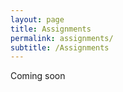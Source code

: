 ```yaml
---
layout: page
title: Assignments
permalink: assignments/
subtitle: /Assignments
---
```


Coming soon
